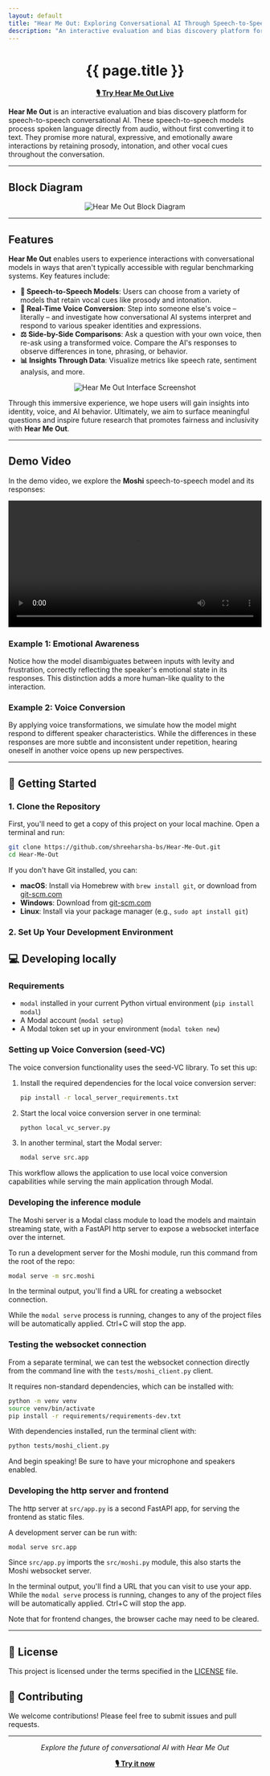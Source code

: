 ```yaml
---
layout: default
title: "Hear Me Out: Exploring Conversational AI Through Speech-to-Speech Models"
description: "An interactive evaluation and bias discovery platform for speech-to-speech conversational AI"
---
```


<div align="center">
  <h1>{{ page.title }}</h1>
  <p><strong><a href="https://testing-moshi--hearmeout-web-dev.modal.run/" target="_blank">🎙️ Try Hear Me Out Live</a></strong></p>
</div>

**Hear Me Out** is an interactive evaluation and bias discovery platform for speech-to-speech conversational AI. These speech-to-speech models process spoken language directly from audio, without first converting it to text. They promise more natural, expressive, and emotionally aware interactions by retaining prosody, intonation, and other vocal cues throughout the conversation.

---

## Block Diagram
<div align="center">
  <img src="https://github.com/user-attachments/assets/b282ad4a-354f-4452-ada2-59fafae65629" alt="Hear Me Out Block Diagram" style="max-width: 100%; height: auto;">
</div>

---

## Features

**Hear Me Out** enables users to experience interactions with conversational models in ways that aren't typically accessible with regular benchmarking systems. Key features include:

- **🎤 Speech-to-Speech Models**: Users can choose from a variety of models that retain vocal cues like prosody and intonation.
- **🔄 Real-Time Voice Conversion**: Step into someone else's voice – literally – and investigate how conversational AI systems interpret and respond to various speaker identities and expressions.
- **⚖️ Side-by-Side Comparisons**: Ask a question with your own voice, then re-ask using a transformed voice. Compare the AI's responses to observe differences in tone, phrasing, or behavior.
- **📊 Insights Through Data**: Visualize metrics like speech rate, sentiment analysis, and more.

<div align="center">
  <img src="https://github.com/user-attachments/assets/42c5cd60-0fe1-4e58-b198-ff12698e3b3a" alt="Hear Me Out Interface Screenshot" style="max-width: 100%; height: auto;">
</div>

Through this immersive experience, we hope users will gain insights into identity, voice, and AI behavior. Ultimately, we aim to surface meaningful questions and inspire future research that promotes fairness and inclusivity with **Hear Me Out**.

---

## Demo Video

In the demo video, we explore the **Moshi** speech-to-speech model and its responses:

<div align="center">
  <video controls width="100%" style="max-width: 640px;">
    <source src="{{ '/assets/IS_st_KTH_Hear-Me-Out-4th_draft.mp4' | relative_url }}" type="video/mp4">
    Your browser does not support the video tag.
  </video>
</div>

### Example 1: Emotional Awareness

Notice how the model disambiguates between inputs with levity and frustration, correctly reflecting the speaker's emotional state in its responses. This distinction adds a more human-like quality to the interaction.

### Example 2: Voice Conversion

By applying voice transformations, we simulate how the model might respond to different speaker characteristics. While the differences in these responses are more subtle and inconsistent under repetition, hearing oneself in another voice opens up new perspectives.

---

## 🚀 Getting Started

### 1. Clone the Repository

First, you'll need to get a copy of this project on your local machine. Open a terminal and run:

```bash
git clone https://github.com/shreeharsha-bs/Hear-Me-Out.git
cd Hear-Me-Out
```

If you don't have Git installed, you can:

- **macOS**: Install via Homebrew with `brew install git`, or download from [git-scm.com](https://git-scm.com/)
- **Windows**: Download from [git-scm.com](https://git-scm.com/)
- **Linux**: Install via your package manager (e.g., `sudo apt install git`)

### 2. Set Up Your Development Environment

## 💻 Developing locally

### Requirements

- `modal` installed in your current Python virtual environment (`pip install modal`)
- A Modal account (`modal setup`)
- A Modal token set up in your environment (`modal token new`)

### Setting up Voice Conversion (seed-VC)

The voice conversion functionality uses the seed-VC library. To set this up:

1. Install the required dependencies for the local voice conversion server:

   ```bash
   pip install -r local_server_requirements.txt
   ```

2. Start the local voice conversion server in one terminal:

   ```bash
   python local_vc_server.py
   ```

3. In another terminal, start the Modal server:

   ```bash
   modal serve src.app
   ```

This workflow allows the application to use local voice conversion capabilities while serving the main application through Modal.

### Developing the inference module

The Moshi server is a Modal class module to load the models and maintain streaming state, with a FastAPI http server to expose a websocket interface over the internet.

To run a development server for the Moshi module, run this command from the root of the repo:

```bash
modal serve -m src.moshi
```

In the terminal output, you'll find a URL for creating a websocket connection.

While the `modal serve` process is running, changes to any of the project files will be automatically applied. Ctrl+C will stop the app.

### Testing the websocket connection

From a separate terminal, we can test the websocket connection directly from the command line with the `tests/moshi_client.py` client.

It requires non-standard dependencies, which can be installed with:

```bash
python -m venv venv
source venv/bin/activate
pip install -r requirements/requirements-dev.txt
```

With dependencies installed, run the terminal client with:

```bash
python tests/moshi_client.py
```

And begin speaking! Be sure to have your microphone and speakers enabled.

### Developing the http server and frontend

The http server at `src/app.py` is a second FastAPI app, for serving the frontend as static files.

A development server can be run with:

```bash
modal serve src.app
```

Since `src/app.py` imports the `src/moshi.py` module, this also starts the Moshi websocket server.

In the terminal output, you'll find a URL that you can visit to use your app. While the `modal serve` process is running, changes to any of the project files will be automatically applied. Ctrl+C will stop the app.

Note that for frontend changes, the browser cache may need to be cleared.

---

## 📄 License

This project is licensed under the terms specified in the [LICENSE](LICENSE) file.

## 🤝 Contributing

We welcome contributions! Please feel free to submit issues and pull requests.

---

<div align="center">
  <p><em>Explore the future of conversational AI with Hear Me Out</em></p>
  <p><strong><a href="https://testing-moshi--hearmeout-web-dev.modal.run/" target="_blank">🎙️ Try it now</a></strong></p>
</div>
